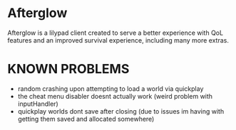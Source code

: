 # Afterglow 

Afterglow is a lilypad client created to serve a better experience with QoL features and an improved survival experience, including many more extras.

# KNOWN PROBLEMS
- random crashing upon attempting to load a world via quickplay
- the cheat menu disabler doesnt actually work (weird problem with inputHandler)
- quickplay worlds dont save after closing (due to issues im having with getting them saved and allocated somewhere)
